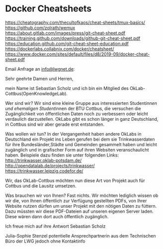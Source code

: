 # Docker Cheatsheets

https://cheatography.com/thecultofkaos/cheat-sheets/tmux-basics/
https://github.com/zolrath/wemux
https://about.gitlab.com/images/press/git-cheat-sheet.pdf
https://training.github.com/downloads/github-git-cheat-sheet.pdf
https://education.github.com/git-cheat-sheet-education.pdf
https://dockerlabs.collabnix.com/docker/cheatsheet/
https://www.docker.com/sites/default/files/d8/2019-09/docker-cheat-sheet.pdf


Email Anfrage an info@lwgnet.de:
    
Sehr geehrte Damen und Herren,

mein Name ist Sebastian Scholz und ich bin ein Mitglied des OkLab-Cottbus(OpenKnowledgeLab).

Wer sind wir?
Wir sind eine kleine Gruppe aus interessierten Student*innen und ehemaligen Student*innen der BTU Cottbus, die versuchen die Zugänglichkeit von öffentlichen Daten noch zu verbessern oder leicht verdaulich darzustellen. OkLabs gibt es schon länger in ganz Deutschland, in Cottbus sind wir aber gerade erst entstanden.

Was wollen wir tun?
In der Vergangenheit haben andere OkLabs in Deutschland ein Projekt ins Leben gerufen bei dem sie Trinkwasserdaten für ihre Bundesländer,Städte und Gemeinden gesammelt haben und leicht zugänglich und in grafischer Form auf ihren Websiten veranschaulicht haben. 
Beispiele dazu finden sie unter folgenden Links:
http://trinkwasser.oklab-potsdam.de/ http://opendatalab.de/projects/trinkwasser/ https://trinkwasser.leipzig.codefor.de/

Wir, das OkLab-Cottbus möchten nun diese Art von Projekt auch für Cottbus und die Lausitz umsetzen.

Was brauchen wir von Ihnen?
Fast nichts. Wir möchten lediglich wissen ob wir die, von Ihnen öffentlich zur Verfügung gestellten PDFs, von Ihrer Website nutzen dürfen um unser Projekt mit den nötigen Daten zu füttern. Dazu müssten wir diese PDF-Dateien auf unseren eigenen Server laden. Diese wären dann dort auch öffentlich zugänglich.

Ich freue mich auf ihre Antwort
Sebastian Scholz



Julia-Sophie Stenzel potentielle Ansprechpartnerin aus dem Technischen Büro der LWG jedoch ohne Kontaktinfo


